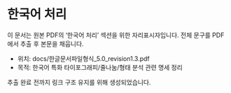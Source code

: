 # 한국어 처리

이 문서는 원본 PDF의 ‘한국어 처리’ 섹션을 위한 자리표시자입니다. 전체 문구를 PDF에서 추출 후 본문을 채웁니다.

- 위치: docs/한글문서파일형식_5.0_revision1.3.pdf
- 목적: 한국어 특화 타이포그래피/줄나눔/형태 분석 관련 명세 정리

추출 완료 전까지 링크 구조 유지를 위해 생성되었습니다.
